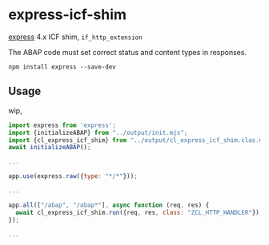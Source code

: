 # express-icf-shim

[express](https://expressjs.com) 4.x ICF shim, `if_http_extension`

The ABAP code must set correct status and content types in responses.

`npm install express --save-dev`

## Usage

wip,

```js
import express from 'express';
import {initializeABAP} from "../output/init.mjs";
import {cl_express_icf_shim} from "../output/cl_express_icf_shim.clas.mjs";
await initializeABAP();

...

app.use(express.raw({type: "*/*"}));

...

app.all(["/abap", "/abap*"], async function (req, res) {
  await cl_express_icf_shim.run({req, res, class: "ZCL_HTTP_HANDLER"});
});

...
```

